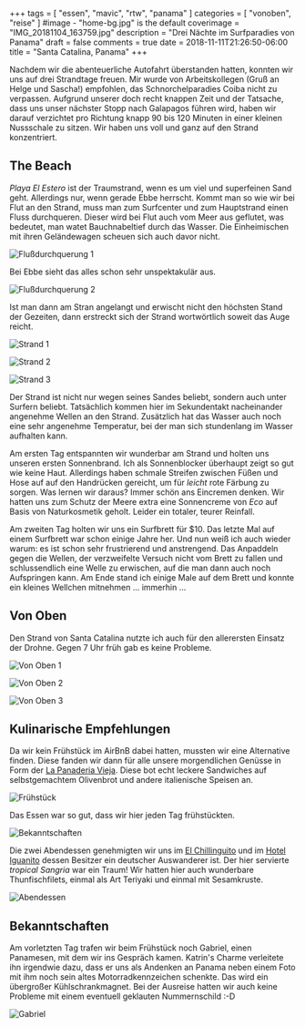 +++
tags = [
    "essen",
    "mavic",
    "rtw",
    "panama"
    ]
categories = [
    "vonoben",
    "reise"
]
#image - "home-bg.jpg" is the default
coverimage = "IMG_20181104_163759.jpg"
description = "Drei Nächte im Surfparadies von Panama"
draft = false
comments = true
date = 2018-11-11T21:26:50-06:00
title = "Santa Catalina, Panama"
+++

Nachdem wir die abenteuerliche Autofahrt überstanden hatten, konnten wir uns auf drei Strandtage freuen. Mir wurde von Arbeitskollegen (Gruß an Helge und Sascha!) empfohlen, das Schnorchelparadies Coiba nicht zu verpassen. Aufgrund unserer doch recht knappen Zeit und der Tatsache, dass uns unser nächster Stopp nach Galapagos führen wird, haben wir darauf verzichtet pro Richtung knapp 90 bis 120 Minuten in einer kleinen Nussschale zu sitzen. Wir haben uns voll und ganz auf den Strand konzentriert.

## The Beach

_Playa El Estero_ ist der Traumstrand, wenn es um viel und superfeinen Sand geht. Allerdings nur, wenn gerade Ebbe herrscht. Kommt man so wie wir bei Flut an den Strand, muss man zum Surfcenter und zum Hauptstrand einen Fluss durchqueren. Dieser wird bei Flut auch vom Meer aus geflutet, was bedeutet, man watet Bauchnabeltief durch das Wasser. Die Einheimischen mit ihren Geländewagen scheuen sich auch davor nicht.

![Flußdurchquerung 1](/img/IMG_20181104_121620.jpg "Flußdurchquerung mit allen Hilfsmitteln")

Bei Ebbe sieht das alles schon sehr unspektakulär aus.

![Flußdurchquerung 2](/img/IMG_20181103_173745.jpg "Flußdurchquerung, oder Bächlein")

Ist man dann am Stran angelangt und erwischt nicht den höchsten Stand der Gezeiten, dann erstreckt sich der Strand wortwörtlich soweit das Auge reicht.

![Strand 1](/img/IMG_20181104_163609.jpg "Endloser Strand mit einem dünnen Wasserfilm")

![Strand 2](/img/IMG_20181104_163759.jpg "Durch die Reflektionen wirkt der Strand wie ein Spiegel")

![Strand 3](/img/IMG_20181105_085746.jpg "Panama 2018")

Der Strand ist nicht nur wegen seines Sandes beliebt, sondern auch unter Surfern beliebt. Tatsächlich kommen hier im Sekundentakt nacheinander angenehme Wellen an den Strand. Zusätzlich hat das Wasser auch noch eine sehr angenehme Temperatur, bei der man sich stundenlang im Wasser aufhalten kann.

Am ersten Tag entspannten wir wunderbar am Strand und holten uns unseren ersten Sonnenbrand. Ich als Sonnenblocker überhaupt zeigt so gut wie keine Haut. Allerdings haben schmale Streifen zwischen Füßen und Hose auf auf den Handrücken gereicht, um für _leicht_ rote Färbung zu sorgen. Was lernen wir daraus? Immer schön ans Eincremen denken. Wir hatten uns zum Schutz der Meere extra eine Sonnencreme von _Eco_ auf Basis von Naturkosmetik geholt. Leider ein totaler, teurer Reinfall.

Am zweiten Tag holten wir uns ein Surfbrett für $10. Das letzte Mal auf einem Surfbrett war schon einige Jahre her. Und nun weiß ich auch wieder warum: es ist schon sehr frustrierend und anstrengend. Das Anpaddeln gegen die Wellen, der verzweifelte Versuch nicht vom Brett zu fallen und schlussendlich eine Welle zu erwischen, auf die man dann auch noch Aufspringen kann. Am Ende stand ich einige Male auf dem Brett und konnte ein kleines Wellchen mitnehmen ... immerhin ...

## Von Oben

Den Strand von Santa Catalina nutzte ich auch für den allerersten Einsatz der Drohne. Gegen 7 Uhr früh gab es keine Probleme.

![Von Oben 1](/img/rtw-DJI_0010.JPG "Santa Catalina von oben")

![Von Oben 2](/img/rtw-DJI_0019.JPG "Santa Catalina von oben")

![Von Oben 3](/img/rtw-DJI_0028.JPG "Santa Catalina von oben")

## Kulinarische Empfehlungen

Da wir kein Frühstück im AirBnB dabei hatten, mussten wir eine Alternative finden. Diese fanden wir dann für alle unsere morgendlichen Genüsse in Form der [La Panaderia Vieja](https://goo.gl/maps/2JVMrNnT4WF2). Diese bot echt leckere Sandwiches auf selbstgemachtem Olivenbrot und andere italienische Speisen an.

![Frühstück](/img/IMG_20181103_093810.jpg "Sandwiches in der La Panaderia Vieja")

Das Essen war so gut, dass wir hier jeden Tag frühstückten.

![Bekanntschaften](/img/IMG_20181103_093810.jpg "Sandwiches in der La Panaderia Vieja")

Die zwei Abendessen genehmigten wir uns im [El Chillinguito](https://goo.gl/maps/z4kKMJAAQHr) und im [Hotel Iguanito](https://goo.gl/maps/hoDuFzpSHBq) dessen Besitzer ein deutscher Auswanderer ist. Der hier servierte _tropical Sangria_ war ein Traum! Wir hatten hier auch wunderbare Thunfischfilets, einmal als Art Teriyaki und einmal mit Sesamkruste.

![Abendessen](/img/IMG_20181104_210002.jpg "Thunfisch im Iguanito")

## Bekanntschaften

Am vorletzten Tag trafen wir beim Frühstück noch Gabriel, einen Panamesen, mit dem wir ins Gespräch kamen. Katrin's Charme verleitete ihn irgendwie dazu, dass er uns als Andenken an Panama neben einem Foto mit ihm noch sein altes Motorradkennzeichen schenkte. Das wird ein übergroßer Kühlschrankmagnet. Bei der Ausreise hatten wir auch keine Probleme mit einem eventuell geklauten Nummernschild :-D

![Gabriel](/img/IMG_20181104_095857.jpg "Das Nummernschild von Gabriel als Andenken")

